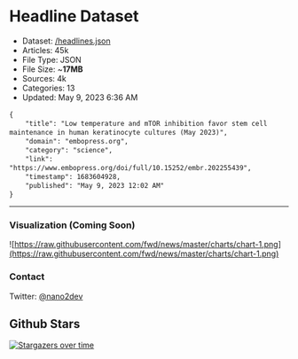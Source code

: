 # Headline Dataset

- Dataset: [/headlines.json](https://raw.githubusercontent.com/fwd/news/master/headlines.json) 
- Articles: 45k
- File Type: JSON
- File Size: ~**17MB**
- Sources: 4k
- Categories: 13
- Updated: May 9, 2023 6:36 AM

```
{
    "title": "Low temperature and mTOR inhibition favor stem cell maintenance in human keratinocyte cultures (May 2023)",
    "domain": "embopress.org",
    "category": "science",
    "link": "https://www.embopress.org/doi/full/10.15252/embr.202255439",
    "timestamp": 1683604928,
    "published": "May 9, 2023 12:02 AM"
}
```

---

### Visualization (Coming Soon)

![https://raw.githubusercontent.com/fwd/news/master/charts/chart-1.png](https://raw.githubusercontent.com/fwd/news/master/charts/chart-1.png)

### Contact 

Twitter: [@nano2dev](https://twitter.com/nano2dev)

## Github Stars

[![Stargazers over time](https://starchart.cc/fwd/news.svg)](https://starchart.cc/fwd/news)
